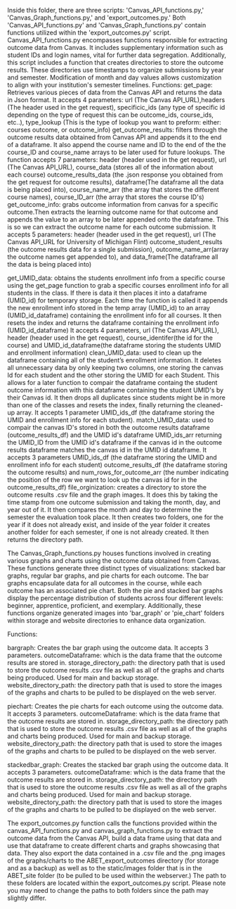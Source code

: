 Inside this folder, there are three scripts: 'Canvas_API_functions.py,' 'Canvas_Graph_functions.py,' and 'export_outcomes.py.' Both 'Canvas_API_functions.py' and 'Canvas_Graph_functions.py' contain functions utilized within the 'export_outcomes.py' script.
Canvas_API_functions.py encompasses functions responsible for extracting outcome data from Canvas. It includes supplementary information such as student IDs and login names, vital for further data segregation. Additionally, this script includes a function that creates directories to store the outcome results. These directories use timestamps to organize submissions by year and semester. Modification of month and day values allows customization to align with your institution's semester timelines.
Functions:
get_page: Retrieves various pieces of data from the Canvas API and returns the data in Json format. It accepts 4 parameters: url (The Canvas API_URL),headers (The header used in the get request), specificic_ids (any type of specific id depending on the type of request this can be outcome_ids, course_ids, etc..), type_lookup (This is the type of lookup you want to preform: either: courses outcome, or outcome_info)
get_outcome_results: filters through the outcome results data obtained from Canvas API and appends it to the end of a dataframe. It also append the course name and ID to the end of the the course_ID and course_name arrays to be later used for future lookups. The function accepts 7 parameters: header (header used in the get request), url (The Canvas API_URL), course_data (stores all of the information about each course) outcome_results_data (the .json response you obtained from the get request for outcome results), dataframe(The dataframe all the data is being placed into), course_name_arr (the array that stores the different course names), course_ID_arr (the array that stores the course ID's)
get_outcome_info: grabs outcome information from canvas for a specific outcome.Then extracts the learning outcome name for that outcome and appends the value to an array to be later appended onto the dataframe. This is so we can extract the outcome name for each outcome submission. It accepts 5 parameters: header (header used in the get request), url (The Canvas API_URL for University of Michigan Flint) outcome_student_results (the outcome results data for a single submission), outcome_name_arr(array the outcome names get appended to), and data_frame(The dataframe all the data is being placed into)


get_UMID_data: obtains the students enrollment info from a specific course using the get_page function to grab a specific courses enrollment info for all students in the class. If there is data it then places it into a dataframe (UMID_id) for temporary storage. Each time the function is called it appends the new enrollment info stored in the temp array (UMID_id) to an array (UMID_id_dataframe) containing the enrollment info for all courses. It then resets the index and returns the dataframe containing the enrollment info (UMID_id_dataframe) It accepts 4 parameters, url (The Canvas API_URL), header (header used in the get request), course_identifer(the id for the course) and UMID_id_dataframe(the dataframe storing the students UMID and enrollment information)
clean_UMID_data: used to clean up the dataframe containing all of the student’s enrollment information. It deletes all unnecessary data by only keeping two columns, one storing the canvas Id for each student and the other storing the UMID for each Student. This allows for a later function to compair the dataframe containg the student outcome information with this dataframe containing the student UMID's by their Canvas id. It then drops all duplicates since students might be in more than one of the classes and resets the index, finally returning the cleaned-up array. It accepts 1 parameter UMID_ids_df (the dataframe storing the UMID and enrollment info for each student).
match_UMID_data: used to compair the canvas ID's stored in both the outcome results dataframe (outcome_results_df) and the UMID id's dataframe UMID_ids_arr returning the UMID_ID from the UMID id's dataframe if the canvas id in the outcome results dataframe matches the canvas id in the UMID id dataframe. It accepts 3 parameters UMID_ids_df (the dataframe storing the UMID and enrollment info for each student) outcome_results_df (the dataframe storing the outcome results) and num_rows_for_outcome_arr (the number indicating the position of the row we want to look up the canvas id for in the outcome_results_df)
file_orginization: creates a directory to store the outcome results .csv file and the graph images. It does this by taking the time stamp from one outcome submission and taking the month, day, and year out of it. It then compares the month and day to determine the semester the evaluation took place. It then creates two folders, one for the year if it does not already exist, and inside of the year folder it creates another folder for each semester, if one is not already created. It then returns the directory path.



The Canvas_Graph_functions.py houses functions involved in creating various graphs and charts using the outcome data obtained from Canvas. These functions generate three distinct types of visualizations: stacked bar graphs, regular bar graphs, and pie charts for each outcome. The bar graphs encapsulate data for all outcomes in the course, while each outcome has an associated pie chart. Both the pie and stacked bar graphs display the percentage distribution of students across four different levels: beginner, apprentice, proficient, and exemplary. Additionally, these functions organize generated images into 'bar_graph' or 'pie_chart' folders within storage and website directories to enhance data organization.


Functions:

bargraph: Creates the bar graph using the outcome data. It accepts 3 parameters. 
outcomeDataframe: which is the data frame that the outcome results are stored in.
storage_directory_path: the directory path that is used to store the outcome results .csv file as well as all of the graphs and charts being produced. Used for main and backup storage.
website_directory_path: the directory path that is used to store the images of the graphs and charts to be pulled to be displayed on the web server.

piechart: Creates the pie charts for each outcome using the outcome data. It accepts 3 parameters. 
outcomeDataframe: which is the data frame that the outcome results are stored in.
storage_directory_path: the directory path that is used to store the outcome results .csv file as well as all of the graphs and charts being produced. Used for main and backup storage.
website_directory_path: the directory path that is used to store the images of the graphs and charts to be pulled to be displayed on the web server.

stackedbar_graph: Creates the stacked bar graph using the outcome data. It accepts 3 parameters. 
outcomeDataframe: which is the data frame that the outcome results are stored in.
storage_directory_path: the directory path that is used to store the outcome results .csv file as well as all of the graphs and charts being produced. Used for main and backup storage.
website_directory_path: the directory path that is used to store the images of the graphs and charts to be pulled to be displayed on the web server.


The export_outcomes.py function calls the functions provided within the canvas_API_functions.py and canvas_graph_functions.py to extract the outcome data from the Canvas API, build a data frame using that data and use that dataframe to create different charts and graphs showcasing that data. They also export the data contained in a .csv file and the .png images of the graphs/charts to the ABET_export_outcomes directory (for storage and as a backup) as well as to the static/images folder that is in the ABET_site folder (to be pulled to be used within the webserver.) The path to these folders are located within the export_outcomes.py script. Please note you may need to change the paths to both folders since the path may slightly differ.


